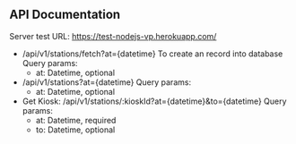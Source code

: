 ## API Documentation
Server test URL: https://test-nodejs-vp.herokuapp.com/
- /api/v1/stations/fetch?at={datetime}
    To create an record into database
    Query params:
    - at: Datetime, optional
- /api/v1/stations?at={datetime}
    Query params:
    - at: Datetime, optional
- Get Kiosk: /api/v1/stations/:kioskId?at={datetime}&to={datetime}
    Query params:
    - at: Datetime, required
    - to: Datetime, optional
